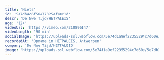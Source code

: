 ```yaml
---
title: 'Niets'
id: '5e7db4c6f58e77325ef40c1d'
descr: 'De Nwe Tijd/HETPALEIS'
age: '12+'
videoUrl: 'https://vimeo.com/210896147'
videoLength: '90 min'
socialImage: 'https://uploads-ssl.webflow.com/5e74d1a9ef22355294c7d60e/5e7db3600aa4ce3646a742fd_hetpaleis%20%26%20De%20Nwe%20Tijd_%20Freek%20Vielen_Niets_web.jpg'
recordedAt: 'Opname in HETPALEIS, Antwerpen'
company: 'De Nwe Tijd/HETPALEIS'
image: 'https://uploads-ssl.webflow.com/5e74d1a9ef22355294c7d60e/5e7db3600aa4ce3646a742fd_hetpaleis%20%26%20De%20Nwe%20Tijd_%20Freek%20Vielen_Niets_web.jpg'
---
```

